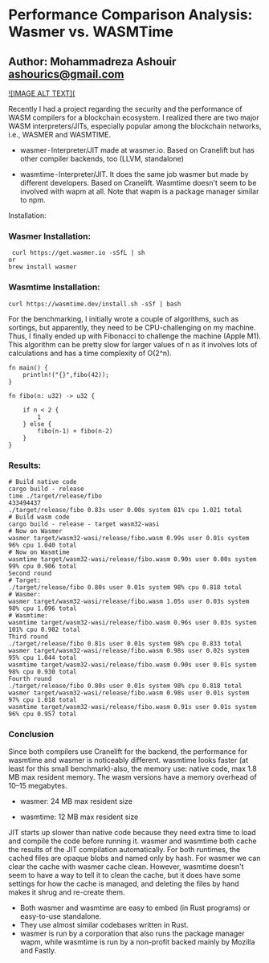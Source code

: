 # Performance Comparison Analysis: Wasmer vs. WASMTime

## Author: Mohammadreza Ashouir <ashourics@gmail.com>

[![IMAGE ALT TEXT](](https://youtu.be/0c5SmgT1_P8 "Webassembly: Performance Comparison Analysis between Wasmer and WASMTime")


Recently I had a project regarding the security and the performance of WASM compilers for a blockchain ecosystem. I realized there are two major WASM interpreters/JITs, especially popular among the blockchain networks, i.e., WASMER and WASMTIME.

- wasmer - Interpreter/JIT made at wasmer.io. Based on Cranelift but has other compiler backends, too (LLVM, standalone)

- wasmtime - Interpreter/JIT. It does the same job wasmer but made by different developers. Based on Cranelift. Wasmtime doesn't seem to be involved with wapm at all. Note that wapm is a package manager similar to npm.

Installation:

### Wasmer Installation:
```
 curl https://get.wasmer.io -sSfL | sh
or
brew install wasmer
```

### Wasmtime Installation: 
```
curl https://wasmtime.dev/install.sh -sSf | bash
```

For the benchmarking, I initially wrote a couple of algorithms, such as sortings, but apparently, they need to be CPU-challenging on my machine. Thus, I finally ended up with Fibonacci to challenge the machine (Apple M1). This algorithm can be pretty slow for larger values of n as it involves lots of calculations and has a time complexity of O(2^n).

```
fn main() {
    println!("{}",fibo(42));
}

fn fibo(n: u32) -> u32 {

    if n < 2 {
        1
    } else {
        fibo(n-1) + fibo(n-2)
    }
}
```


### Results:

```
# Build native code
cargo build - release
time ./target/release/fibo
433494437
./target/release/fibo 0.83s user 0.00s system 81% cpu 1.021 total
# Build wasm code
cargo build - release - target wasm32-wasi
# Now on Wasmer
wasmer target/wasm32-wasi/release/fibo.wasm 0.99s user 0.01s system 96% cpu 1.040 total
# Now on Wasmtime
wasmtime target/wasm32-wasi/release/fibo.wasm 0.90s user 0.00s system 99% cpu 0.906 total
Second round
# Target:
./target/release/fibo 0.80s user 0.01s system 98% cpu 0.818 total
# Wasmer:
wasmer target/wasm32-wasi/release/fibo.wasm 1.05s user 0.03s system 98% cpu 1.096 total
# Wasmtime:
wasmtime target/wasm32-wasi/release/fibo.wasm 0.96s user 0.03s system 101% cpu 0.982 total
Third round
./target/release/fibo 0.81s user 0.01s system 98% cpu 0.833 total
wasmer target/wasm32-wasi/release/fibo.wasm 0.98s user 0.02s system 95% cpu 1.044 total
wasmtime target/wasm32-wasi/release/fibo.wasm 0.90s user 0.01s system 98% cpu 0.930 total
Fourth round
./target/release/fibo 0.80s user 0.01s system 98% cpu 0.818 total
wasmer target/wasm32-wasi/release/fibo.wasm 0.98s user 0.01s system 97% cpu 1.018 total
wasmtime target/wasm32-wasi/release/fibo.wasm 0.91s user 0.01s system 96% cpu 0.957 total
```

### Conclusion
Since both compilers use Cranelift for the backend, the performance for wasmtime and wasmer is noticeably different. wasmtime looks faster (at least for this small benchmark)-also, the memory use: native code, max 1.8 MB max resident memory. The wasm versions have a memory overhead of 10–15 megabytes.

- wasmer: 24 MB max resident size

- wasmtime: 12 MB max resident size

JIT starts up slower than native code because they need extra time to load and compile the code before running it.
wasmer and wasmtime both cache the results of the JIT compilation automatically. For both runtimes, the cached files are opaque blobs and named only by hash. For wasmer we can clear the cache with wasmer cache clean. However, wasmtime doesn't seem to have a way to tell it to clean the cache, but it does have some settings for how the cache is managed, and deleting the files by hand makes it shrug and re-create them.

- Both wasmer and wasmtime are easy to embed (in Rust programs) or easy-to-use standalone.
- They use almost similar codebases written in Rust.
- wasmer is run by a corporation that also runs the package manager wapm, while wasmtime is run by a non-profit backed mainly by Mozilla and Fastly.
